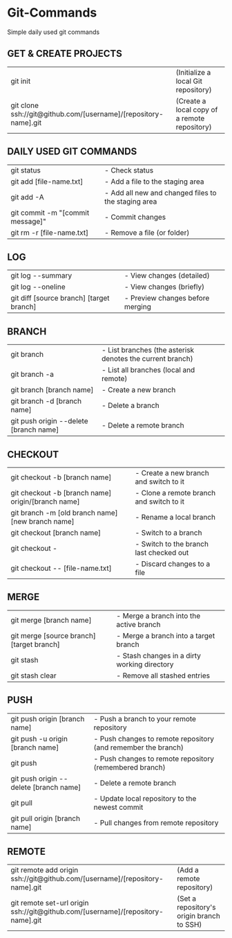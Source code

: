 # Git-Commands
Simple daily used git commands

## GET & CREATE PROJECTS
<table border=0>
  <tr>
    <td>git init</td>
    <td>(Initialize a local Git repository)</td>
  </tr>
  <tr>
    <td>git clone ssh://git@github.com/[username]/[repository-name].git	</td>
    <td>(Create a local copy of a remote repository)</td>
  </tr>
  </table>


## DAILY USED GIT COMMANDS
<table border=0>
  <tr>
    <td>git status</td>
    <td>- Check status</td>
  </tr>
  <tr>
    <td>git add [file-name.txt]</td>
    <td>-	Add a file to the staging area</td>
  </tr>
  <tr>
    <td>git add -A</td>
    <td>- Add all new and changed files to the staging area</td>
  </tr>
  <tr>
    <td>git commit -m "[commit message]"</td>
    <td>- Commit changes</td>
  </tr>
  <tr>
    <td>git rm -r [file-name.txt]</td>
    <td>-	Remove a file (or folder)</td>
  </tr>
  </table>


## LOG
<table border=0>
  <tr>
    <td>git log --summary	</td>
    <td>- View changes (detailed)</td>
  </tr>
  <tr>
    <td>git log --oneline	</td>
    <td>- View changes (briefly)</td>
  </tr>
  <tr>
    <td>
      git diff [source branch] [target branch]</td>
    <td>- Preview changes before merging</td>
  </tr>
  </table>


## BRANCH
<table border=0>
  <tr>
    <td>git branch</td>
    <td>- List branches (the asterisk denotes the current branch)</td>
  </tr>
  <tr>
    <td>git branch -a</td>
    <td>- List all branches (local and remote)</td>
  </tr>
  <tr>
    <td>git branch [branch name]</td>
    <td>- Create a new branch</td>
  </tr>
  <tr>
    <td>git branch -d [branch name]	</td>
    <td>- Delete a branch</td>
  </tr>
  <tr>
    <td>git push origin --delete [branch name]</td>
    <td>- Delete a remote branch</td>
  </tr>
  </table>

## CHECKOUT
<table border=0>
  <tr>
    <td>
      git checkout -b [branch name]</td>
    <td>- Create a new branch and switch to it</td>
  </tr>
      <tr>
    <td>
      git checkout -b [branch name] origin/[branch name]</td>
        <td>- Clone a remote branch and switch to it</td>
      </tr>
      <tr>
    <td>
      git branch -m [old branch name] [new branch name]</td>
        <td>- Rename a local branch</td>
</tr>
      <tr>
    <td>
      git checkout [branch name]</td>
        <td>- Switch to a branch</td>
      </tr>
      <tr>
    <td>
      git checkout -</td>
        <td>- Switch to the branch last checked out</td>
      </tr>
      <tr>
    <td>
      git checkout -- [file-name.txt]</td>
        <td>- Discard changes to a file</td>
  </tr>
  </table>

## MERGE
<table border=0>
  <tr>
    <td>git merge [branch name]</td>
    <td>- Merge a branch into the active branch</td>
  </tr>
  <tr>
    <td>git merge [source branch] [target branch]</td>
    <td>- Merge a branch into a target branch</td>
  </tr>
  <tr>
    <td>git stash</td>
    <td>- Stash changes in a dirty working directory</td>
  </tr>
  <tr>
    <td>git stash clear</td>
    <td>- Remove all stashed entries</td>
  </tr>
  </table>
  
  
## PUSH
<table border=0>
  <tr>
    <td>
git push origin [branch name]</td>
<td>- Push a branch to your remote repository</td>
     </tr>
  <tr>
    <td>
      git push -u origin [branch name]</td>
  <td>- Push changes to remote repository (and remember the branch)</td>
       </tr>
  <tr>
    <td>
      git push</td>
  <td>- Push changes to remote repository (remembered branch)</td>
       </tr>
  <tr>
    <td>
      git push origin --delete [branch name]</td>
  <td>- Delete a remote branch</td>
       </tr>
  <tr>
    <td>
      git pull</td>
  <td>- Update local repository to the newest commit</td>
       </tr>
  <tr>
    <td>
      git pull origin [branch name]</td>
  <td>- Pull changes from remote repository</td>
  </tr>
  </table>
  
  
## REMOTE
<table border=0>
  <tr>
    <td>
      git remote add origin ssh://git@github.com/[username]/[repository-name].git	</td>
    <td>(Add a remote repository)</td>
  </tr>
  <tr>
    <td>
      git remote set-url origin ssh://git@github.com/[username]/[repository-name].git	</td>
    <td>(Set a repository's origin branch to SSH)</td>
      </tr>
  </table>
